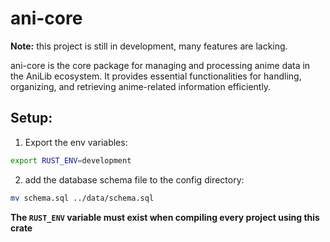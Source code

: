 # ani-core

**Note:** this project is still in development, many features are lacking.

ani-core is the core package for managing and processing anime data in the AniLib ecosystem. It provides essential functionalities for handling, organizing, and retrieving anime-related information efficiently.


## Setup:

1. Export the env variables:
```sh
export RUST_ENV=development
```

2. add the database schema file to the config directory:
```sh
mv schema.sql ../data/schema.sql
```

**The `RUST_ENV` variable must exist when compiling every project using this crate**

